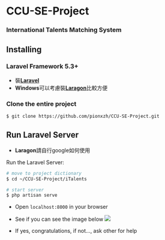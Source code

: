 # CCU-SE-Project

### International Talents Matching System



## Installing

### Laravel Framework 5.3+
* 裝[**Laravel**](https://laravel.tw/docs/5.3/installation)
* **Windows**可以考慮裝[**Laragon**](https://laragon.org/)比較方便

### Clone the entire project
``` bash
$ git clone https://github.com/pionxzh/CCU-SE-Project.git
```


## Run Laravel Server
* **Laragon**請自行google如何使用

Run the Laravel Server:
``` bash
# move to project dictionary
$ cd ~/CCU-SE-Project/iTalents

# start server
$ php artisan serve
```

* Open `localhost:8000` in your browser

* See if you can see the image below
![](https://i.imgur.com/O7SpvV7.png)

* If yes, congratulations, if not..., ask other for help
